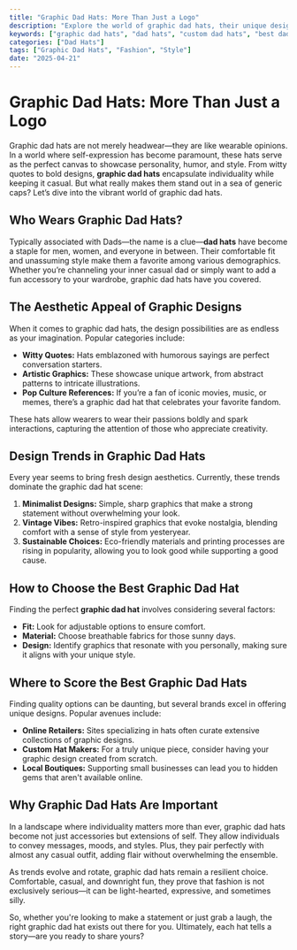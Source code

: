 ```yaml
---
title: "Graphic Dad Hats: More Than Just a Logo"
description: "Explore the world of graphic dad hats, their unique designs, and why they are essential for self-expression."
keywords: ["graphic dad hats", "dad hats", "custom dad hats", "best dad hats", "funny dad hats", "graphic design trends"]
categories: ["Dad Hats"]
tags: ["Graphic Dad Hats", "Fashion", "Style"]
date: "2025-04-21"
---
```


# Graphic Dad Hats: More Than Just a Logo

Graphic dad hats are not merely headwear—they are like wearable opinions. In a world where self-expression has become paramount, these hats serve as the perfect canvas to showcase personality, humor, and style. From witty quotes to bold designs, **graphic dad hats** encapsulate individuality while keeping it casual. But what really makes them stand out in a sea of generic caps? Let’s dive into the vibrant world of graphic dad hats.

## Who Wears Graphic Dad Hats?

Typically associated with Dads—the name is a clue—**dad hats** have become a staple for men, women, and everyone in between. Their comfortable fit and unassuming style make them a favorite among various demographics. Whether you’re channeling your inner casual dad or simply want to add a fun accessory to your wardrobe, graphic dad hats have you covered.

## The Aesthetic Appeal of Graphic Designs

When it comes to graphic dad hats, the design possibilities are as endless as your imagination. Popular categories include:

- **Witty Quotes:** Hats emblazoned with humorous sayings are perfect conversation starters.
- **Artistic Graphics:** These showcase unique artwork, from abstract patterns to intricate illustrations.
- **Pop Culture References:** If you’re a fan of iconic movies, music, or memes, there’s a graphic dad hat that celebrates your favorite fandom.

These hats allow wearers to wear their passions boldly and spark interactions, capturing the attention of those who appreciate creativity.

## Design Trends in Graphic Dad Hats

Every year seems to bring fresh design aesthetics. Currently, these trends dominate the graphic dad hat scene:

1. **Minimalist Designs:** Simple, sharp graphics that make a strong statement without overwhelming your look.
2. **Vintage Vibes:** Retro-inspired graphics that evoke nostalgia, blending comfort with a sense of style from yesteryear.
3. **Sustainable Choices:** Eco-friendly materials and printing processes are rising in popularity, allowing you to look good while supporting a good cause.

## How to Choose the Best Graphic Dad Hat

Finding the perfect **graphic dad hat** involves considering several factors:

- **Fit:** Look for adjustable options to ensure comfort.
- **Material:** Choose breathable fabrics for those sunny days.
- **Design:** Identify graphics that resonate with you personally, making sure it aligns with your unique style.

## Where to Score the Best Graphic Dad Hats

Finding quality options can be daunting, but several brands excel in offering unique designs. Popular avenues include:

- **Online Retailers:** Sites specializing in hats often curate extensive collections of graphic designs.
- **Custom Hat Makers:** For a truly unique piece, consider having your graphic design created from scratch.
- **Local Boutiques:** Supporting small businesses can lead you to hidden gems that aren't available online.

## Why Graphic Dad Hats Are Important

In a landscape where individuality matters more than ever, graphic dad hats become not just accessories but extensions of self. They allow individuals to convey messages, moods, and styles. Plus, they pair perfectly with almost any casual outfit, adding flair without overwhelming the ensemble. 

As trends evolve and rotate, graphic dad hats remain a resilient choice. Comfortable, casual, and downright fun, they prove that fashion is not exclusively serious—it can be light-hearted, expressive, and sometimes silly.

So, whether you're looking to make a statement or just grab a laugh, the right graphic dad hat exists out there for you. Ultimately, each hat tells a story—are you ready to share yours?